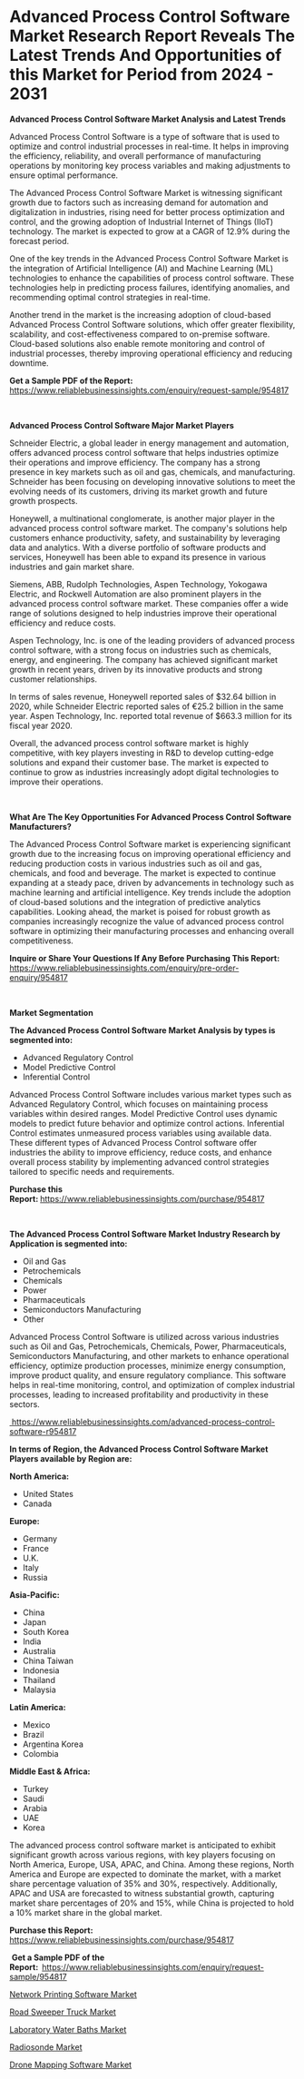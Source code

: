 <p><h1>Advanced Process Control Software Market Research Report Reveals The Latest Trends And Opportunities of this Market for Period from 2024 - 2031</h1></p><p><strong>Advanced Process Control Software Market Analysis and Latest Trends</strong></p>
<p><p>Advanced Process Control Software is a type of software that is used to optimize and control industrial processes in real-time. It helps in improving the efficiency, reliability, and overall performance of manufacturing operations by monitoring key process variables and making adjustments to ensure optimal performance.</p><p>The Advanced Process Control Software Market is witnessing significant growth due to factors such as increasing demand for automation and digitalization in industries, rising need for better process optimization and control, and the growing adoption of Industrial Internet of Things (IIoT) technology. The market is expected to grow at a CAGR of 12.9% during the forecast period.</p><p>One of the key trends in the Advanced Process Control Software Market is the integration of Artificial Intelligence (AI) and Machine Learning (ML) technologies to enhance the capabilities of process control software. These technologies help in predicting process failures, identifying anomalies, and recommending optimal control strategies in real-time.</p><p>Another trend in the market is the increasing adoption of cloud-based Advanced Process Control Software solutions, which offer greater flexibility, scalability, and cost-effectiveness compared to on-premise software. Cloud-based solutions also enable remote monitoring and control of industrial processes, thereby improving operational efficiency and reducing downtime.</p></p>
<p><strong>Get a Sample PDF of the Report:&nbsp;</strong> <a href="https://www.reliablebusinessinsights.com/enquiry/request-sample/954817">https://www.reliablebusinessinsights.com/enquiry/request-sample/954817</a></p>
<p>&nbsp;</p>
<p><strong>Advanced Process Control Software Major Market Players</strong></p>
<p><p>Schneider Electric, a global leader in energy management and automation, offers advanced process control software that helps industries optimize their operations and improve efficiency. The company has a strong presence in key markets such as oil and gas, chemicals, and manufacturing. Schneider has been focusing on developing innovative solutions to meet the evolving needs of its customers, driving its market growth and future growth prospects.</p><p>Honeywell, a multinational conglomerate, is another major player in the advanced process control software market. The company's solutions help customers enhance productivity, safety, and sustainability by leveraging data and analytics. With a diverse portfolio of software products and services, Honeywell has been able to expand its presence in various industries and gain market share.</p><p>Siemens, ABB, Rudolph Technologies, Aspen Technology, Yokogawa Electric, and Rockwell Automation are also prominent players in the advanced process control software market. These companies offer a wide range of solutions designed to help industries improve their operational efficiency and reduce costs.</p><p>Aspen Technology, Inc. is one of the leading providers of advanced process control software, with a strong focus on industries such as chemicals, energy, and engineering. The company has achieved significant market growth in recent years, driven by its innovative products and strong customer relationships.</p><p>In terms of sales revenue, Honeywell reported sales of $32.64 billion in 2020, while Schneider Electric reported sales of €25.2 billion in the same year. Aspen Technology, Inc. reported total revenue of $663.3 million for its fiscal year 2020.</p><p>Overall, the advanced process control software market is highly competitive, with key players investing in R&D to develop cutting-edge solutions and expand their customer base. The market is expected to continue to grow as industries increasingly adopt digital technologies to improve their operations.</p></p>
<p>&nbsp;</p>
<p><strong>What Are The Key Opportunities For Advanced Process Control Software Manufacturers?</strong></p>
<p><p>The Advanced Process Control Software market is experiencing significant growth due to the increasing focus on improving operational efficiency and reducing production costs in various industries such as oil and gas, chemicals, and food and beverage. The market is expected to continue expanding at a steady pace, driven by advancements in technology such as machine learning and artificial intelligence. Key trends include the adoption of cloud-based solutions and the integration of predictive analytics capabilities. Looking ahead, the market is poised for robust growth as companies increasingly recognize the value of advanced process control software in optimizing their manufacturing processes and enhancing overall competitiveness.</p></p>
<p><strong>Inquire or Share Your Questions If Any Before Purchasing This Report:</strong> <a href="https://www.reliablebusinessinsights.com/enquiry/pre-order-enquiry/954817">https://www.reliablebusinessinsights.com/enquiry/pre-order-enquiry/954817</a></p>
<p>&nbsp;</p>
<p><strong>Market Segmentation</strong></p>
<p><strong>The Advanced Process Control Software Market Analysis by types is segmented into:</strong></p>
<p><ul><li>Advanced Regulatory Control</li><li>Model Predictive Control</li><li>Inferential Control</li></ul></p>
<p><p>Advanced Process Control Software includes various market types such as Advanced Regulatory Control, which focuses on maintaining process variables within desired ranges. Model Predictive Control uses dynamic models to predict future behavior and optimize control actions. Inferential Control estimates unmeasured process variables using available data. These different types of Advanced Process Control software offer industries the ability to improve efficiency, reduce costs, and enhance overall process stability by implementing advanced control strategies tailored to specific needs and requirements.</p></p>
<p><strong>Purchase this Report:&nbsp;</strong><a href="https://www.reliablebusinessinsights.com/purchase/954817">https://www.reliablebusinessinsights.com/purchase/954817</a></p>
<p>&nbsp;</p>
<p><strong>The Advanced Process Control Software Market Industry Research by Application is segmented into:</strong></p>
<p><ul><li>Oil and Gas</li><li>Petrochemicals</li><li>Chemicals</li><li>Power</li><li>Pharmaceuticals</li><li>Semiconductors Manufacturing</li><li>Other</li></ul></p>
<p><p>Advanced Process Control Software is utilized across various industries such as Oil and Gas, Petrochemicals, Chemicals, Power, Pharmaceuticals, Semiconductors Manufacturing, and other markets to enhance operational efficiency, optimize production processes, minimize energy consumption, improve product quality, and ensure regulatory compliance. This software helps in real-time monitoring, control, and optimization of complex industrial processes, leading to increased profitability and productivity in these sectors.</p></p>
<p><a href="https://www.reliablebusinessinsights.com/advanced-process-control-software-r954817">&nbsp;https://www.reliablebusinessinsights.com/advanced-process-control-software-r954817</a></p>
<p><strong>In terms of Region, the Advanced Process Control Software Market Players available by Region are:</strong></p>
<p>
    <p> <strong> North America: </strong>
        <ul>
            <li>United States</li>
            <li>Canada</li>
        </ul>
        </p> 
    <p> <strong> Europe: </strong>
        <ul>
            <li>Germany</li>
            <li>France</li>
            <li>U.K.</li>
            <li>Italy</li>
            <li>Russia</li>
        </ul>
        </p> 
    <p> <strong> Asia-Pacific: </strong>
        <ul>
            <li>China</li>
            <li>Japan</li>
            <li>South Korea</li>
            <li>India</li>
            <li>Australia</li>
            <li>China Taiwan</li>
            <li>Indonesia</li>
            <li>Thailand</li>
            <li>Malaysia</li>
        </ul>
        </p> 
    <p> <strong> Latin America: </strong>
        <ul>
            <li>Mexico</li>
            <li>Brazil</li>
            <li>Argentina Korea</li>
            <li>Colombia</li>
        </ul>
        </p> 
    <p> <strong> Middle East & Africa: </strong>
        <ul>
            <li>Turkey</li>
            <li>Saudi</li>
            <li>Arabia</li>
            <li>UAE</li>
            <li>Korea</li>
        </ul>
    </p>
    </p>
<p><p>The advanced process control software market is anticipated to exhibit significant growth across various regions, with key players focusing on North America, Europe, USA, APAC, and China. Among these regions, North America and Europe are expected to dominate the market, with a market share percentage valuation of 35% and 30%, respectively. Additionally, APAC and USA are forecasted to witness substantial growth, capturing market share percentages of 20% and 15%, while China is projected to hold a 10% market share in the global market.</p></p>
<p><strong>Purchase this Report: </strong><a href="https://www.reliablebusinessinsights.com/purchase/954817">https://www.reliablebusinessinsights.com/purchase/954817</a></p>
<p>&nbsp;<strong>Get a Sample PDF of the Report:&nbsp;&nbsp;</strong><a href="https://www.reliablebusinessinsights.com/enquiry/request-sample/954817">https://www.reliablebusinessinsights.com/enquiry/request-sample/954817</a></p>
<p><strong></strong></p>
<p><p><a href="https://github.com/nigngrjl95/Market-Research-Report-List-1/blob/main/network-printing-software-market.md">Network Printing Software Market</a></p><p><a href="https://medium.com/@harleywyman28/road-sweeper-truck-market-size-growth-and-industry-analysis-by-market-segmentation-and-regional-2b75e36f7b57">Road Sweeper Truck Market</a></p><p><a href="https://medium.com/@jayrussel94/insights-into-laboratory-water-baths-market-share-and-competitive-landscape-for-period-from-2024-to-473b624b1471">Laboratory Water Baths Market</a></p><p><a href="https://medium.com/@gabrieluffman5656/future-trends-in-global-radiosonde-market-market-insights-and-analysis-from-2024-to-2031-in-163-5c34e39769ad">Radiosonde Market</a></p><p><a href="https://github.com/ayamgoreng5458/Market-Research-Report-List-1/blob/main/drone-mapping-software-market.md">Drone Mapping Software Market</a></p></p>